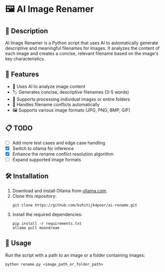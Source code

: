 # 🖼️ AI Image Renamer

## 📝 Description

AI Image Renamer is a Python script that uses AI to automatically generate descriptive and meaningful filenames for images. It analyzes the content of each image and creates a concise, relevant filename based on the image's key characteristics.

## 🚀 Features

- 🧠 Uses AI to analyze image content
- 🏷️ Generates concise, descriptive filenames (3-5 words)
- 📁 Supports processing individual images or entire folders
- 🔄 Handles filename conflicts automatically
- 🖼️ Supports various image formats (JPG, PNG, BMP, GIF)

## 📋 TODO

- [ ] Add more test cases and edge case handling
- [x] Switch to ollama for inference
- [x] Enhance the rename conflict resolution algorithm
- [ ] Expand supported image formats

## 🛠️ Installation

1. Download and install Ollama from [ollama.com](https://ollama.com/download).
2. Clone this repository:
   ```
   git clone https://github.com/kshitijk4poor/ai-rename.git
   ```
3. Install the required dependencies:
   ```
   pip install -r requirements.txt
   ollama pull moondream
   ```

## 🔧 Usage

Run the script with a path to an image or a folder containing images:
```
python rename.py <image_path_or_folder_path>
```